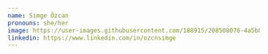 ```yaml
---
name: Simge Özcan
pronouns: she/her
image: https://user-images.githubusercontent.com/188915/208508076-4a5b860b-f040-42b9-9d94-50f3b1cadac3.png
linkedin: https://www.linkedin.com/in/ozcnsimge
---
```


